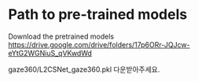 # Path to pre-trained models
Download the pretrained models
https://drive.google.com/drive/folders/17p6ORr-JQJcw-eYtG2WGNiuS_qVKwdWd

gaze360/L2CSNet_gaze360.pkl
다운받아주세요.